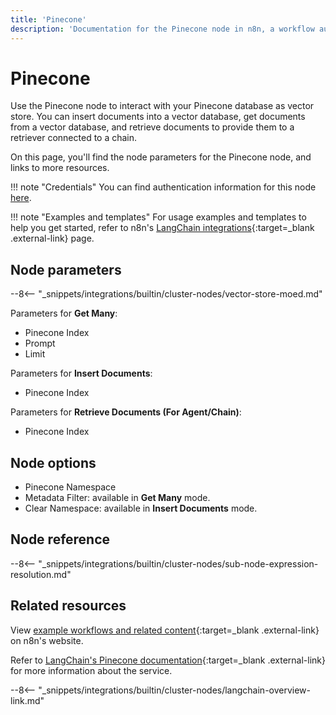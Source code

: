 ```yaml
---
title: 'Pinecone'
description: 'Documentation for the Pinecone node in n8n, a workflow automation platform. Includes details of operations and configuration, and links to examples and credentials information.'
---
```


# Pinecone

Use the Pinecone node to interact with your Pinecone database as vector store. You can insert documents into a vector database, get documents from a vector database, and retrieve documents to provide them to a retriever connected to a chain.

On this page, you'll find the node parameters for the Pinecone node, and links to more resources.

!!! note "Credentials"
    You can find authentication information for this node [here](/integrations/builtin/credentials/pinecone/).

!!! note "Examples and templates"
	For usage examples and templates to help you get started, refer to n8n's [LangChain integrations](https://n8n.io/integrations/pinecone-insert/){:target=_blank .external-link} page.
	
## Node parameters

--8<-- "_snippets/integrations/builtin/cluster-nodes/vector-store-moed.md"

Parameters for **Get Many**:

* Pinecone Index
* Prompt
* Limit

Parameters for **Insert Documents**:

* Pinecone Index

Parameters for **Retrieve Documents (For Agent/Chain)**:

* Pinecone Index

## Node options

* Pinecone Namespace
* Metadata Filter: available in **Get Many** mode.
* Clear Namespace: available in **Insert Documents** mode.

## Node reference

--8<-- "_snippets/integrations/builtin/cluster-nodes/sub-node-expression-resolution.md"

## Related resources

View [example workflows and related content](https://n8n.io/integrations/pinecone-insert/){:target=_blank .external-link} on n8n's website.

Refer to [LangChain's Pinecone documentation](https://js.langchain.com/docs/modules/data_connection/vectorstores/integrations/pinecone){:target=_blank .external-link} for more information about the service.

--8<-- "_snippets/integrations/builtin/cluster-nodes/langchain-overview-link.md"
